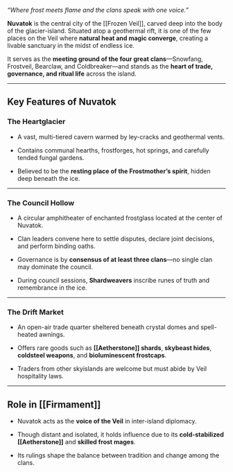_“Where frost meets flame and the clans speak with one voice.”_

**Nuvatok** is the central city of the [[Frozen Veil]], carved deep into the body of the glacier-island. Situated atop a geothermal rift, it is one of the few places on the Veil where **natural heat and magic converge**, creating a livable sanctuary in the midst of endless ice.

It serves as the **meeting ground of the four great clans**—Snowfang, Frostveil, Bearclaw, and Coldbreaker—and stands as the **heart of trade, governance, and ritual life** across the island.

---

## Key Features of Nuvatok

### **The Heartglacier**

- A vast, multi-tiered cavern warmed by ley-cracks and geothermal vents.
    
- Contains communal hearths, frostforges, hot springs, and carefully tended fungal gardens.
    
- Believed to be the **resting place of the Frostmother’s spirit**, hidden deep beneath the ice.
    

---

### **The Council Hollow**

- A circular amphitheater of enchanted frostglass located at the center of Nuvatok.
    
- Clan leaders convene here to settle disputes, declare joint decisions, and perform binding oaths.
    
- Governance is by **consensus of at least three clans**—no single clan may dominate the council.
    
- During council sessions, **Shardweavers** inscribe runes of truth and remembrance in the ice.
    

---

### **The Drift Market**

- An open-air trade quarter sheltered beneath crystal domes and spell-heated awnings.
    
- Offers rare goods such as **[[Aetherstone]] shards**, **skybeast hides**, **coldsteel weapons**, and **bioluminescent frostcaps**.
    
- Traders from other skyislands are welcome but must abide by Veil hospitality laws.
    

---

## Role in [[Firmament]]

- Nuvatok acts as the **voice of the Veil** in inter-island diplomacy.
    
- Though distant and isolated, it holds influence due to its **cold-stabilized [[Aetherstone]]** and **skilled frost mages**.
    
- Its rulings shape the balance between tradition and change among the clans.